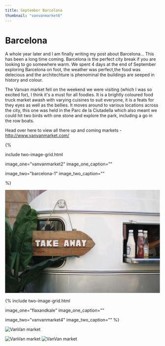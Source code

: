 ```yaml
---
title: September Barcelona
thumbnail: "vanvanmarket6"
---
```


# Barcelona 


A whole year later and I am finally writing my post about Barcelona... This has been a long time coming. Barcelona is the perfect city break if you are looking to go somewhere warm. We spent 4 days at the end of September exploring Barcelona on foot, the weather was perfect,the food was delecious and the architechture is phenominal the buildings are seeped in history and colour. 

The Vanvan market fell on the weekend we were visiting (which I was so excited for), I think it's a must for all foodies. It is a brightly coloured food truck market awash with varying cuisines to suit everyone, it is a feats for they eyes as well as the bellies. It moves around to various locations across the city, this one was held in the Parc de la Ciutadella which also meant we could hit two birds with one stone and explore the park, including a go in the row boats. 

Head over here to view all there up and coming markets - http://www.vanvanmarket.com/



{% 

include two-image-grid.html

image_one="vanvanmarket2" image_one_caption=""

image_two="barcelona-1" image_two_caption="" 

%}


![VanVan market](/web-images/vanvanmarket3.jpg)



{% 
include two-image-grid.html

image_one="flaxandkale"
image_one_caption=""

image_two="vanvanmarket4"
image_two_caption=""
%}

![VanVan market](/web-images/vanvanmarket1.jpg)


![VanVan market](/web-images/vanvanmarket10.jpg)
![VanVan market](/web-images/barcelona11.jpg)
